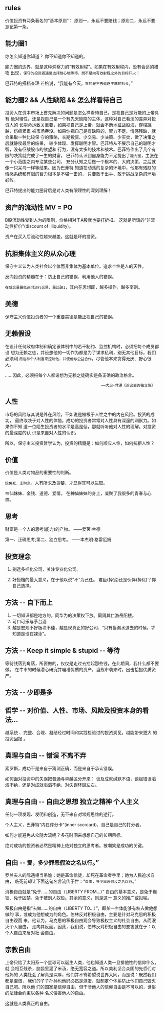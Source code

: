 
## rules

  价值投资有两条著名的“基本原则”：
  原则一，永远不要赔钱；原则二，永远不要忘记第一条。

## 能力圈1

  你怎么知道你知道？
  你不知道你不知道的。

  能力圈的边界，就是这种洞察力的“有效射程”。如果在有效射程内，没有合适的猎物
  出现，`保守的投资者通常选择耐心地等待，而不是向有效射程之外的目标开火`！

  巴菲特的搭档查理·芒格说，“我能有今天，`靠的是不去追逐平庸的机会`。”

## 能力圈2 && 人性缺陷 && 怎么样看待自己

  投资人在资本市场上首先解决的问题是怎么样看待自己，是视自己是万能的上帝具有
  绝对理性，还是视自己是一个有先天缺陷的主体。这种对自己看法的差异对投资人的
  长期命运致关重要，如果视自己是上帝，就会不断地征战股海，穿梭跳越，伤痕累累
  被市场吞没。如果你视自己是有缺陷的，智力不足、情感残缺，就会采取一种比较保
  守的策略，长期投资、少交易、少决策、少买卖，做了决策之后就静侯最后的结果，
  较少体现、发挥聪明才智。巴菲特从不展示自己的聪明才智，没有征战股市的欲望和
  行为，没有太多的技术和战术。巴菲特作出了几个有限的决策就完成了一生的财富，
  巴菲特认识到自身能力不足提出了`能力圈`，主张在一个小范围之内专注某些公司，
  充分认知之后做一个根本的、大的决策，之后就像一只呆鸟一样等结果。因为巴菲特
  知道在动荡的复杂的环境中，他那有残缺的情感系统和有限的智力根本是不堪一击的，
  只要敢于出手、敢于挑战复杂的环境必败。

  巴菲特提出的能力圈背后是对人类有限理性的深刻理解！

## 资产的流动性 MV = PQ

  B股流动性受到人为的限制，价格相对于A股就也要打折扣。
  这就是所谓的“非流动性折价”(discount of illiquidity)。

  资产在买入后流动性越来越差，这就是坏的投资。


## 抗拒集体主义的从众心理 

  保守主义认为人类社会以个体而非集体为基本单位。追求个性是人的天性。

  反向投资的精髓在于：防止自己的错误，利用他人的错误。

  `在成交量最低迷时进行交易，量比破1`，其内在思想即，越多操作，越多宰割。


## 美德

  保守主义价值投资者的一个重要美德是能正视自己的错误。

## 无赖假设

  在设计任何政府体制和确定该体制中的若干制约、监控机构时，必须把每个成员都设
  想为无赖之徒，并设想他的一切作为都是为了谋求私利，别无其他目标。我们必须利
  `用这种个人利害来控制他，并使他与公益合作`，尽管他本来贪得无厌、野心很大。

  ......因此，必须把每个人都设想为无赖之徒确实是条正确的政治格言。

                                                ——大卫-休谟《论议会的独立性》

## 人性

  市场的风险与其说是外在风险，不如说是植根于人性之中的内在风险。投资的成功，
  最终取决于对人性的体悟。成功的投资者常常对人性具有深邃的洞察力。如果你不知
  道一位陌生投资者的水平是高是低，那就听听他对人性的理解。对投资的最深度的认
  识是来自对人性的认识。

  所以，保守主义投资哲学认为，投资的精髓是：如何顺应人性，如何抗拒人性？

## 价值

  价值是人类对物品的重要性的判断。

  `狡兔死，走狗烹`。人有所求及贪婪，才显得其可以进取。

  神仙妹妹、金钱、道德、爱情。
  在神仙妹妹的身上，凝聚了我很多的青春与心血。

## 思考

  财富是一个人的思考(能力)的产物。    ——爱茵·兰德

  第一、正确思考;第二、独立思考。     ——本杰明·格雷厄姆

## 投资理念

  1. 别选多样化公司，关注专业化公司。

  2. 好搭档的最大意义，在于他以说“不”为己任。
     君臣(择劣)还是伙伴(择优)？你自己选择。

## 方法 -- 自下而上

  1. 一切知识都是地方的。同华为的决策权下放。同周其仁游岳阳楼。
  2. 可口可乐与茅台酒
  3. 越是宏观不好板块不佳，越显现真正的好公司，“只有当潮水退去的时候，才知道是谁在裸泳”。


## 方法 -- Keep it simple & stupid -- 等待

  等待钱落到角落，所要做的，仅仅是走过去拾起那些钱，在此期间，我什么都不要做。
  在牛市的时候潜心研究并瞄准优质的资产，当熊市袭来时，出击拾掇优质资产。

## 方法 -- 少即是多


## 哲学 -- 对价值、人性、市场、风险及投资本身的看法...

  越系统 、完整、合理、凝结经过时间和实践检验过的投资洞见，越能带来更大
  的投资回报 。

## 真理与自由 -- 错误 不离不弃

  索罗斯，成功不是来自于猜测正确，而是来自于承认错误。

  如何面对投资中的失误把普通与卓越区分开来：
  谈及成就缄默不语，谈起错误滔滔不绝，还是对成就滔滔不绝，对失误环顾左右。

 
## 真理与自由 -- 自由之思想 独立之精神 个人主义

  任何一项发现、发明和创造，无不来自对常规思维的逆行。

  个人主义，巴菲特“内在评分卡”(inner scorcard)，自己是自己的打分者。

  如何才能避免从众随大流呢？多花时间来想想自己的长期目标。

  绝对成功的投资者必然是精神上绝对独立的思考者。被嘲笑是成功的关键。


## 自由 -- `爱，多少罪恶假汝之名以行`。”

  罗兰夫人的际遇相当吊诡：她是革命信徒，却死在革命者手里；她为人民追求自由，
  临死前却让下面这句名言流传于世：“`自由，多少罪恶假汝之名以行`。”

  消极自由就是“免于……的自由（LIBERTY FROM…）”
  自由的基本意义，是免于枷锁、免于囚禁、免于被别人奴役。其余的意义，则是这一
  意义的推广或拟喻。


  积极自由是指“去做……的自由（LIBERTY TO…）”，即某一主体能够有权去做他想做的
  事，或成为他想成为的角色。伯林反对积极自由，主要是针对马克思的积极自由观而
  来。他认为，马克思的积极自由观会导致极权主义的社会自由，从而泯灭个人自由，
  走向其反面。因此，我们说，伯林反对积极自由的要害就在于：以个人自由来反对社
  会自由。

## 宗教自由

  上帝只给了太阳系一个星球可以诞生人类，他也知道人类一旦排他性的信仰什么，就
  会相互残杀，脑袋里灌了米汤，绝无宽容之道。所以美利坚合众国的先哲们对他妈的
  人类社会了解真是深厚，他们并不寄希望说世界大同，而是说：既然我们都是混蛋，
  我们的子子孙孙也他妈必然是混蛋，就制定个体系防止他们自己毁灭自己吧。所以他
  们的国家是信仰自由，但干涉他人的信仰自由是不可以的，世俗的法律会约束以各种
  名义侵害他人的自由。

  这就是人类真正的自由。

